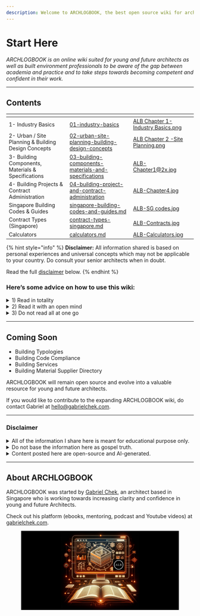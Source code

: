 ```yaml
---
description: Welcome to ARCHLOGBOOK, the best open source wiki for archi practice!
---
```


# Start Here

_ARCHLOGBOOK is an online wiki suited for young and future architects as well as built environment professionals to be aware of the gap between academia and practice and to take steps towards becoming competent and confident in their work._

***

## Contents

<table data-view="cards" data-full-width="false"><thead><tr><th></th><th data-hidden data-card-target data-type="content-ref"></th><th data-hidden data-card-cover data-type="files"></th><th data-hidden data-type="content-ref"></th></tr></thead><tbody><tr><td>1- Industry Basics</td><td><a href="01-industry-basics/">01-industry-basics</a></td><td><a href=".gitbook/assets/ALB Chapter 1-Industry Basics.png">ALB Chapter 1-Industry Basics.png</a></td><td></td></tr><tr><td>2- Urban / Site Planning &#x26; Building Design Concepts</td><td><a href="02-urban-site-planning-building-design-concepts/">02-urban-site-planning-building-design-concepts</a></td><td><a href=".gitbook/assets/ALB Chapter 2 -Site Planning.png">ALB Chapter 2 -Site Planning.png</a></td><td></td></tr><tr><td>3- Building Components, Materials &#x26; Specifications</td><td><a href="03-building-components-materials-and-specifications/">03-building-components-materials-and-specifications</a></td><td><a href=".gitbook/assets/ALB-Chapter1@2x.jpg">ALB-Chapter1@2x.jpg</a></td><td></td></tr><tr><td>4- Building Projects &#x26; Contract Administration</td><td><a href="04-building-project-and-contract-administration/">04-building-project-and-contract-administration</a></td><td><a href=".gitbook/assets/ALB-Chapter4.jpg">ALB-Chapter4.jpg</a></td><td></td></tr><tr><td>Singapore Building Codes &#x26; Guides</td><td><a href="singapore-building-codes-and-guides.md">singapore-building-codes-and-guides.md</a></td><td><a href=".gitbook/assets/ALB-SG codes.jpg">ALB-SG codes.jpg</a></td><td></td></tr><tr><td>Contract Types (Singapore)</td><td><a href="contract-types-singapore.md">contract-types-singapore.md</a></td><td><a href=".gitbook/assets/ALB-Contracts.jpg">ALB-Contracts.jpg</a></td><td></td></tr><tr><td>Calculators</td><td><a href="calculators.md">calculators.md</a></td><td><a href=".gitbook/assets/ALB-Calculators.jpg">ALB-Calculators.jpg</a></td><td></td></tr></tbody></table>

{% hint style="info" %}
**Disclaimer:** All information shared is based on personal experiences and universal concepts which may not be applicable to your country. Do consult your senior architects when in doubt.

Read the full [disclaimer](./#disclaimer) below.
{% endhint %}

### Here’s some advice on how to use this wiki:

<details>

<summary>1) Read in totality</summary>

My advice is to read all of the pages to get a better understanding and to establish what you need to work on. Do not miss any pages as there could be valuable information that you might need to have a easier transition.

**If you are a fresh architectural graduate**, you should read in order.

**If you are experienced**, you can zoom in on a certain topic in any order.

</details>

<details>

<summary>2) Read it with an open mind</summary>

This wiki represents my learnings and thoughts that may not apply to your situation. So read this with an open mind.

Try to adapt the methods towards your skillset and context.

Some firms operate on a different business model and/or structure so feel free to take the lessons that are useful and ignore those that don’t apply.

</details>

<details>

<summary>3) Do not read all at one go</summary>

This may contradict the earlier point on reading this book in totality. However, it is unwise to read this book all at one go - simply because more often than not, you will not need be able to retain all of the concepts.

Instead, read this book over a few weeks and before starting work in an architectural practice to accelerate your transition into your role as an architectural designer.

</details>

***

## Coming Soon

* Building Typologies
* Building Code Compliance
* Building Services
* Building Material Supplier Directory

ARCHLOGBOOK will remain open source and evolve into a valuable resource for young and future architects.

If you would like to contribute to the expanding ARCHLOGBOOK wiki, do contact Gabriel at hello@gabrielchek.com.

***

### Disclaimer

<details>

<summary>All of the information I share here is meant for educational purpose only.</summary>

This is based on my own experience working in Singapore and on projects that I was involved in.

</details>

<details>

<summary>Do not base the information here as gospel truth.</summary>

Do consult your senior on statutory requirements in your country and also best practices.&#x20;

</details>

<details>

<summary>Content posted here are open-source and AI-generated.</summary>

Some of the content was written with ChatGPT. I have read through and made sure of accuracy as far as possible. That being said, there may be some factual errors. If there are, do contact me at the link below.

All content in the wiki shall not be copyrighted as it is open source. All credits have been given. If I have missed out a credit to you, please do not hesitate to contact me.

</details>

***

## About ARCHLOGBOOK

ARCHLOGBOOK was started by [Gabriel Chek](https://gabrielchek.com), an architect based in Singapore who is working towards increasing clarity and confidence in young and future Architects.&#x20;

Check out his platform (ebooks, mentoring, podcast and Youtube videos) at [gabrielchek.com](https://gabrielchek.com).

<figure><img src=".gitbook/assets/ALB gitbook.png" alt=""><figcaption></figcaption></figure>
